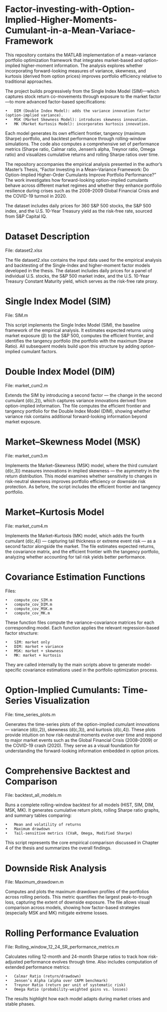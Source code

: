 # Factor-investing-with-Option-Implied-Higher-Moments-Cumulant-in-a-Mean-Variace-Framework
This repository contains the MATLAB implementation of a mean–variance portfolio optimization framework that integrates market-based and option-implied higher-moment information. The analysis explores whether incorporating forward-looking measures of variance, skewness, and kurtosis (derived from option prices) improves portfolio efficiency relative to traditional approaches.

The project builds progressively from the Single Index Model (SIM)—which captures stock return co-movements through exposure to the market factor—to more advanced factor-based specifications:

	•	DIM (Double Index Model): adds the variance innovation factor (option-implied variance).
	•	MSK (Market Skewness Model): introduces skewness innovation.
	•	MK (Market Kurtosis Model): incorporates kurtosis innovation.

Each model generates its own efficient frontier, tangency (maximum Sharpe) portfolio, and backtest performance through rolling-window simulations. The code also computes a comprehensive set of performance metrics (Sharpe ratio, Calmar ratio, Jensen’s alpha, Treynor ratio, Omega ratio) and visualizes cumulative returns and rolling Sharpe ratios over time.

The repository accompanies the empirical analysis presented in the author’s Master’s Thesis, “Factor Investing in a Mean–Variance Framework: Do Option-Implied Higher-Order Cumulants  Improve Portfolio Performance?” The work investigates how forward-looking option-implied cumulants behave across different market regimes and whether they enhance portfolio resilience during crises such as the 2008–2009 Global Financial Crisis and the COVID-19 turmoil in 2020.

The dataset includes daily prices for 360 S&P 500 stocks, the S&P 500 index, and the U.S. 10-Year Treasury yield as the risk-free rate, sourced from S&P Capital IQ.

# Dataset Description
File: dataset2.xlsx

The file dataset2.xlsx contains the input data used for the empirical analysis and backtesting of the Single-Index and higher-moment factor models developed in the thesis. The dataset includes daily prices for a panel of individual U.S. stocks, the S&P 500 market index, and the U.S. 10-Year Treasury Constant Maturity yield, which serves as the risk-free rate proxy.

# Single Index Model (SIM)
File: SIM.m

This script implements the Single Index Model (SIM), the baseline framework of the empirical analysis. It estimates expected returns using market exposure (β) to the S&P 500, computes the efficient frontier, and identifies the tangency portfolio (the portfolio with the maximum Sharpe Ratio). All subsequent models build upon this structure by adding option-implied cumulant factors.

# Double Index Model (DIM)
File: market_cum2.m

Extends the SIM by introducing a second factor — the change in the second cumulant (d(c,2)), which captures variance innovations derived from option-implied information. The file computes the efficient frontier and tangency portfolio for the Double Index Model (DIM), showing whether variance risk contains additional forward-looking information beyond market exposure.

# Market–Skewness Model (MSK)
File: market_cum3.m

Implements the Market–Skewness (MSK) model, where the third cumulant (d(c,3)) measures innovations in implied skewness — the asymmetry in the return distribution. This model examines whether sensitivity to changes in risk-neutral skewness improves portfolio efficiency or downside risk protection. As before, the script includes the efficient frontier and tangency portfolio.

# Market–Kurtosis Model
File: market_cum4.m

Implements the Market–Kurtosis (MK) model, which adds the fourth cumulant (d(c,4)) — capturing tail thickness or extreme event risk — as a second factor alongside the market. The file estimates expected returns, the covariance matrix, and the efficient frontier with the tangency portfolio, analyzing whether accounting for tail risk yields better performance.

# Covariance Estimation Functions
Files:

	•	compute_cov_SIM.m
	•	compute_cov_DIM.m
	•	compute_cov_MSK.m
	•	compute_cov_MK.m

These function files compute the variance–covariance matrices for each corresponding model.
Each function applies the relevant regression-based factor structure:

	•	SIM: market only
	•	DIM: market + variance
	•	MSK: market + skewness
	•	MK: market + kurtosis

They are called internally by the main scripts above to generate model-specific covariance estimations used in the portfolio optimization process.

# Option-Implied Cumulants: Time-Series Visualization
File: time_series_plots.m

Generates the time-series plots of the option-implied cumulant innovations — variance (d(c,2)), skewness (d(c,3)), and kurtosis (d(c,4)).
These plots provide intuition on how risk-neutral moments evolve over time and respond to major market events such as the Global Financial Crisis (2008–2009) or the COVID-19 crash (2020). They serve as a visual foundation for understanding the forward-looking information embedded in option prices.

# Comprehensive Backtest and Comparison
File: backtest_all_models.m

Runs a complete rolling-window backtest for all models (HIST, SIM, DIM, MSK, MK).
It generates cumulative return plots, rolling Sharpe ratio graphs, and summary tables comparing:

	•	Mean and volatility of returns
	•	Maximum drawdown
	•	Tail-sensitive metrics (CVaR, Omega, Modified Sharpe)
	
This script represents the core empirical comparison discussed in Chapter 4 of the thesis and summarizes the overall findings.

# Downside Risk Analysis
File: Maximum_drawdown.m

Computes and plots the maximum drawdown profiles of the portfolios across rolling periods. This metric quantifies the largest peak-to-trough loss, capturing the extent of downside exposure. The file allows visual comparison across models, showing how factor-based strategies (especially MSK and MK) mitigate extreme losses.

# Rolling Performance Evaluation
File: Rolling_window_12_24_SR_performance_metrics.m

Calculates rolling 12-month and 24-month Sharpe ratios to track how risk-adjusted performance evolves through time.
Also includes computation of extended performance metrics:

	•	Calmar Ratio (return/drawdown)
	•	Jensen’s Alpha (alpha over CAPM benchmark)
	•	Treynor Ratio (return per unit of systematic risk)
	•	Omega Ratio (probability-weighted gains vs. losses)
	
The results highlight how each model adapts during market crises and stable phases.
